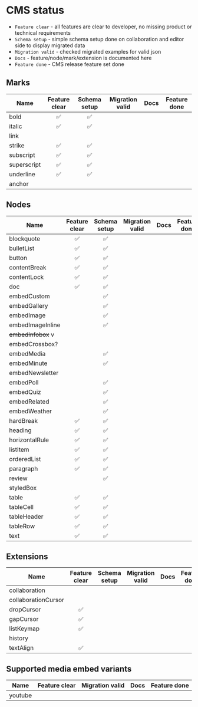 # CMS status

- `Feature clear` - all features are clear to developer, no missing product or technical requirements
- `Schema setup` - simple schema setup done on collaboration and editor side to display migrated data
- `Migration valid` - checked migrated examples for valid json
- `Docs` - feature/node/mark/extension is documented here
- `Feature done` - CMS release feature set done

## Marks
| Name        | Feature clear | Schema setup | Migration valid | Docs | Feature done |
|-------------|:-------------:|:------------:|:---------------:|------|:------------:|
| bold        |       ✅       |      ✅       |                 |      |              |
| italic      |       ✅       |      ✅       |                 |      |              |
| link        |               |              |                 |      |              |
| strike      |       ✅       |      ✅       |                 |      |              |
| subscript   |       ✅       |      ✅       |                 |      |              |
| superscript |       ✅       |      ✅       |                 |      |              |
| underline   |       ✅       |      ✅       |                 |      |              |
| anchor      |               |              |                 |      |              |

## Nodes
| Name               | Feature clear | Schema setup | Migration valid | Docs | Feature done |
|--------------------|:-------------:|:------------:|:---------------:|------|:------------:|
| blockquote         |       ✅       |      ✅       |                 |      |              |
| bulletList         |       ✅       |      ✅       |                 |      |              |
| button             |       ✅       |      ✅       |                 |      |              |
| contentBreak       |       ✅       |      ✅       |                 |      |              |
| contentLock        |       ✅       |      ✅       |                 |      |              |
| doc                |       ✅       |      ✅       |                 |      |              |
| embedCustom        |               |      ✅       |                 |      |              |
| embedGallery       |               |      ✅       |                 |      |              |
| embedImage         |               |      ✅       |                 |      |              |
| embedImageInline   |               |      ✅       |                 |      |              |
| ~~embedInfobox~~ v |               |              |                 |      |              |
| embedCrossbox?     |               |              |                 |      |              |
| embedMedia         |               |      ✅       |                 |      |              |
| embedMinute        |               |      ✅       |                 |      |              |
| embedNewsletter    |               |              |                 |      |              |
| embedPoll          |               |      ✅       |                 |      |              |
| embedQuiz          |               |      ✅       |                 |      |              |
| embedRelated       |               |      ✅       |                 |      |              |
| embedWeather       |               |      ✅       |                 |      |              |
| hardBreak          |       ✅       |      ✅       |                 |      |              |
| heading            |       ✅       |      ✅       |                 |      |              |
| horizontalRule     |       ✅       |      ✅       |                 |      |              |
| listItem           |       ✅       |      ✅       |                 |      |              |
| orderedList        |       ✅       |      ✅       |                 |      |              |
| paragraph          |       ✅       |      ✅       |                 |      |              |
| review             |               |      ✅       |                 |      |              |
| styledBox          |               |              |                 |      |              |
| table              |       ✅       |      ✅       |                 |      |              |
| tableCell          |       ✅       |      ✅       |                 |      |              |
| tableHeader        |       ✅       |      ✅       |                 |      |              |
| tableRow           |       ✅       |      ✅       |                 |      |              |
| text               |       ✅       |      ✅       |                 |      |              |

## Extensions
| Name                | Feature clear | Schema setup | Migration valid | Docs | Feature done |
|---------------------|:-------------:|:------------:|:---------------:|------|:------------:|
| collaboration       |               |              |                 |      |              |
| collaborationCursor |               |              |                 |      |              |
| dropCursor          |       ✅       |              |                 |      |              |
| gapCursor           |       ✅       |              |                 |      |              |
| listKeymap          |       ✅       |              |                 |      |              |
| history             |               |              |                 |      |              |
| textAlign           |       ✅       |              |                 |      |              |

## Supported media embed variants
| Name              | Feature clear | Migration valid | Docs | Feature done |
|-------------------|:-------------:|:---------------:|------|:------------:|
| youtube           |               |                 |      |              |
